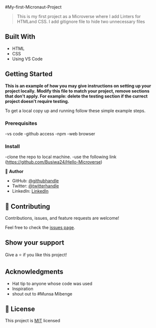 #My-first-Micronaut-Project

> This is my first project as a Microverse where I add Linters for HTMLand CSS. I add gitignore file to hide two unnecessary files

## Built With

- HTML
- CSS
- Using VS Code


## Getting Started

**This is an example of how you may give instructions on setting up your project locally.**
**Modify this file to match your project, remove sections that don't apply. For example: delete the testing section if the currect project doesn't require testing.**


To get a local copy up and running follow these simple example steps.

### Prerequisites 
-vs code
-github access
-npm
-web browser

### Install
-clone the repo to local machine.
-use the following link (https://github.com/Busiwa24/Hello-Microverse)



👤 **Author**

- GitHub: [@githubhandle](https://github.com/Busiwa24)
- Twitter: [@twitterhandle](https://twitter.com/busiwaliuma)
- LinkedIn: [LinkedIn](https://linkedin.com/in/https://www.linkedin.com/in/busiwa-liuma-28385b80/)



## 🤝 Contributing

Contributions, issues, and feature requests are welcome!

Feel free to check the [issues page](https://github.com/issues).

## Show your support

Give a ⭐️ if you like this project!

## Acknowledgments

- Hat tip to anyone whose code was used
- Inspiration
- shout out to #Munsa Mibenge

## 📝 License

This project is [MIT](./MIT.md) licensed